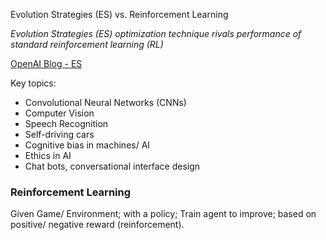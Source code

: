 Evolution Strategies (ES) vs. Reinforcement Learning

*Evolution Strategies (ES) optimization technique rivals performance of standard reinforcement learning (RL)*

[OpenAI Blog - ES](https://blog.openai.com/evolution-strategies/)

Key topics:
+ Convolutional Neural Networks (CNNs)
+ Computer Vision
+ Speech Recognition
+ Self-driving cars
+ Cognitive bias in machines/ AI
+ Ethics in AI
+ Chat bots, conversational interface design


### Reinforcement Learning

Given Game/ Environment;
with a policy;
Train agent to improve;
based on positive/ negative reward (reinforcement).

